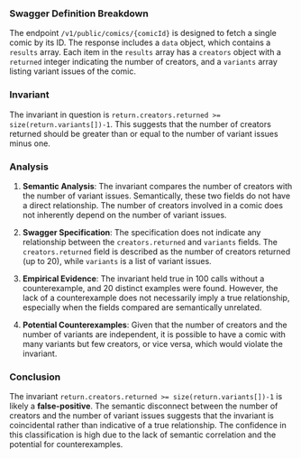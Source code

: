 ### Swagger Definition Breakdown
The endpoint `/v1/public/comics/{comicId}` is designed to fetch a single comic by its ID. The response includes a `data` object, which contains a `results` array. Each item in the `results` array has a `creators` object with a `returned` integer indicating the number of creators, and a `variants` array listing variant issues of the comic.

### Invariant
The invariant in question is `return.creators.returned >= size(return.variants[])-1`. This suggests that the number of creators returned should be greater than or equal to the number of variant issues minus one.

### Analysis
1. **Semantic Analysis**: The invariant compares the number of creators with the number of variant issues. Semantically, these two fields do not have a direct relationship. The number of creators involved in a comic does not inherently depend on the number of variant issues.

2. **Swagger Specification**: The specification does not indicate any relationship between the `creators.returned` and `variants` fields. The `creators.returned` field is described as the number of creators returned (up to 20), while `variants` is a list of variant issues.

3. **Empirical Evidence**: The invariant held true in 100 calls without a counterexample, and 20 distinct examples were found. However, the lack of a counterexample does not necessarily imply a true relationship, especially when the fields compared are semantically unrelated.

4. **Potential Counterexamples**: Given that the number of creators and the number of variants are independent, it is possible to have a comic with many variants but few creators, or vice versa, which would violate the invariant.

### Conclusion
The invariant `return.creators.returned >= size(return.variants[])-1` is likely a **false-positive**. The semantic disconnect between the number of creators and the number of variant issues suggests that the invariant is coincidental rather than indicative of a true relationship. The confidence in this classification is high due to the lack of semantic correlation and the potential for counterexamples.
